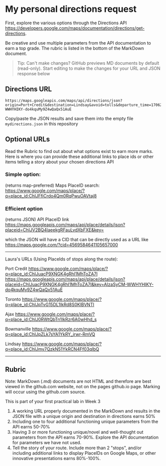 # My personal directions request

First, explore the various options through the Directions API https://developers.google.com/maps/documentation/directions/get-directions. 

Be creative and use multiple parameters from the API documentation to earn a top grade. The rubric is listed in the bottom of the MarkDown document. 

> Tip: Can't make changes? GitHub previews MD documents by default (read-only). Start editing to make the changes for your URL and JSON response below

## Directions URL

```
https://maps.googleapis.com/maps/api/directions/json?origin=Port+Credit&destination=Lindsay&avoid=tolls&departure_time=1706281200&waypoints=Toronto%2CON%7CAjax%2CON%7CBowmanville%2CON&traffic_model=pessimistic&key=AIzaSyCM-WWHYHIKY-do4kquMy9Z4wQaQx51AuE
```

Copy/paste the JSON results and save them into the empty file ```mydirections.json``` in this repository

## Optional URLs

Read the Rubric to find out about what options exist to earn more marks. Here is where you can provide these additional links to place ids or other items telling a story about your chosen directions API

### Simple option:

(returns map-preferred) Maps PlaceID search: https://www.google.com/maps/place/?q=place_id:ChIJFfiCrdo4Qm0RqPwuOAVtaj8
### Efficient option

(returns JSON) API PlaceID link https://maps.googleapis.com/maps/api/place/details/json?placeid=ChIJV2BQ4laeekgRFauLvdXbFXE&key=<INSERTKEY>

  which the JSON will have a CID that can be directly used as a URL like https://maps.google.com/?cid=4569584641105657000

****
Laura's URLs (Using PlaceIds of stops along the route):

Port Credit
https://www.google.com/maps/place/?q=place_id:ChIJuacP9XNGK4gRhI1MhToZA7I
https://maps.googleapis.com/maps/api/place/details/json?placeid=ChIJuacP9XNGK4gRhI1MhToZA7I&key=AIzaSyCM-WWHYHIKY-do4kquMy9Z4wQaQx51AuE

Toronto
https://www.google.com/maps/place/?q=place_id:ChIJpTvG15DL1IkRd8S0KlBVNTI

Ajax
https://www.google.com/maps/place/?q=place_id:ChIJ0RWtQbTn1IkRzr6A0wHhd_s

Bowmanville
https://www.google.com/maps/place/?q=place_id:ChIJpZLk7sYA1YkRY_irwr-RmVQ

Lindsay
https://www.google.com/maps/place/?q=place_id:ChIJmy7QzkN51YkRCN4Ff03qIbQ
____
## Rubric

Note: MarkDown (.md) documents are not HTML and therefore are best viewed in the github.com website, not on the pages github.io page. Marking will occur using the github.com source. 

This is part of your first practical lab in Week 3 

1. A working URL properly documented in the MarkDown and results in the JSON file with a unique origin and destination in directions earns 50%
2. Including one to four additional functioning unique parameters from the API earns 50-70%
3. Having 3 or more functioning unique/novel and well-thought out parameters from the API earns 70-90%. Explore the API documentation for parameters we have not used.
4. Tell the story of your route. Include more than 2 "stops", and/or including additional links to display PlaceIDs on Google Maps, or other innovative presentations earns 80%-100%. 
